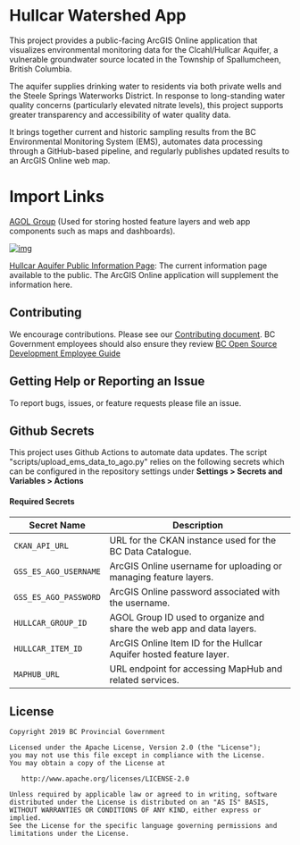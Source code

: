 # Hullcar Watershed App
This project provides a public-facing ArcGIS Online application that visualizes 
environmental monitoring data for the Clcahl/Hullcar Aquifer, a vulnerable 
groundwater source located in the Township of Spallumcheen, British Columbia. 

The aquifer supplies drinking water to residents via both private wells and the 
Steele Springs Waterworks District. In response to long-standing water quality 
concerns (particularly elevated nitrate levels), this project supports greater 
transparency and accessibility of water quality data.

It brings together current and historic sampling results from the BC 
Environmental Monitoring System (EMS), automates data processing through a 
GitHub-based pipeline, and regularly publishes updated results to an ArcGIS
Online web map.



# Import Links
[AGOL Group](https://governmentofbc.maps.arcgis.com/home/group.html?id=e8f58ee68fc944f3a56bd0ba5667613b) (Used for storing hosted feature layers and web app components such as maps and dashboards). 

[![img](https://img.shields.io/badge/Lifecycle-Experimental-339999)](https://github.com/bcgov/repomountie/blob/master/doc/lifecycle-badges.md)

[Hullcar Aquifer Public Information  Page](https://www2.gov.bc.ca/gov/content/environment/air-land-water/site-permitting-compliance/hullcar-aquifer): The current information page available to the public. The ArcGIS Online application will supplement the information
here.

## Contributing
We encourage contributions. Please see our [Contributing document](<CONTRIBUTING.md>). BC Government employees should also ensure they review [BC Open Source Development Employee Guide](https://github.com/bcgov/BC-Policy-Framework-For-GitHub/blob/master/BC-Open-Source-Development-Employee-Guide/README.md)

## Getting Help or Reporting an Issue
To report bugs, issues, or feature requests please file an issue.

## Github Secrets
This project uses Github Actions to automate data updates. The script 
"scripts/upload_ems_data_to_ago.py" relies on the following secrets which 
can be configured in the repository settings under **Settings > Secrets and 
Variables > Actions**

#### Required Secrets
| Secret Name            | Description                                                                 |
|------------------------|-----------------------------------------------------------------------------|
| `CKAN_API_URL`         | URL for the CKAN instance used for the BC Data Catalogue.                   |
| `GSS_ES_AGO_USERNAME`  | ArcGIS Online username for uploading or managing feature layers.            |
| `GSS_ES_AGO_PASSWORD`  | ArcGIS Online password associated with the username.                        |
| `HULLCAR_GROUP_ID`     | AGOL Group ID used to organize and share the web app and data layers.       |
| `HULLCAR_ITEM_ID`      | ArcGIS Online Item ID for the Hullcar Aquifer hosted feature layer.    |
| `MAPHUB_URL`           | URL endpoint for accessing MapHub and related services.                      |


## License
    Copyright 2019 BC Provincial Government

    Licensed under the Apache License, Version 2.0 (the "License");
    you may not use this file except in compliance with the License.
    You may obtain a copy of the License at

       http://www.apache.org/licenses/LICENSE-2.0

    Unless required by applicable law or agreed to in writing, software
    distributed under the License is distributed on an "AS IS" BASIS,
    WITHOUT WARRANTIES OR CONDITIONS OF ANY KIND, either express or implied.
    See the License for the specific language governing permissions and
    limitations under the License.
